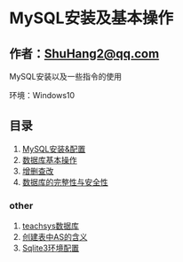 # MySQL安装及基本操作

## 作者：ShuHang2@qq.com

MySQL安装以及一些指令的使用

环境：Windows10

## 目录

1. [MySQL安装&配置](1.%20MySQL安装&配置.md)
2. [数据库基本操作](2.%20数据库基本操作.md)
3. [增删查改](3.%20增删查改.md)
4. [数据库的完整性与安全性](4.%20数据库的完整性与安全性.md)

### other

1. [teachsys数据库](other/teachsys.md)
2. [创建表中AS的含义](other/创建表中AS的含义.md)
3. [Sqlite3环境配置](other/Sqlite3.md)